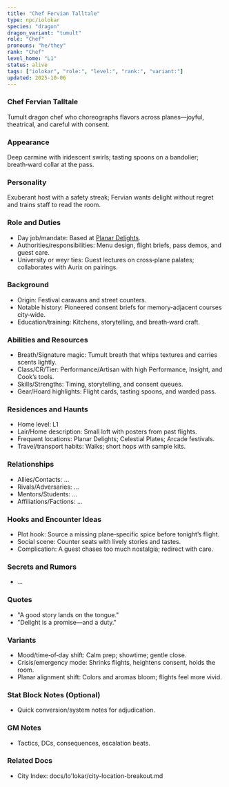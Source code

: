 ```yaml
---
title: "Chef Fervian Talltale"
type: npc/iolokar
species: "dragon"
dragon_variant: "tumult"
role: "Chef"
pronouns: "he/they"
rank: "Chef"
level_home: "L1"
status: alive
tags: ["iolokar", "role:", "level:", "rank:", "variant:"]
updated: 2025-10-06
---
```

### Chef Fervian Talltale

Tumult dragon chef who choreographs flavors across planes—joyful, theatrical, and careful with consent.

### Appearance

Deep carmine with iridescent swirls; tasting spoons on a bandolier; breath‑ward collar at the pass.

### Personality

Exuberant host with a safety streak; Fervian wants delight without regret and trains staff to read the room.

### Role and Duties

- Day job/mandate: Based at [Planar Delights](docs/Io'lokar/Locations/planar-delights.md).
- Authorities/responsibilities: Menu design, flight briefs, pass demos, and guest care.
- University or weyr ties: Guest lectures on cross‑plane palates; collaborates with Aurix on pairings.

### Background

- Origin: Festival caravans and street counters.
- Notable history: Pioneered consent briefs for memory‑adjacent courses city‑wide.
- Education/training: Kitchens, storytelling, and breath‑ward craft.

### Abilities and Resources

- Breath/Signature magic: Tumult breath that whips textures and carries scents lightly.
- Class/CR/Tier: Performance/Artisan with high Performance, Insight, and Cook’s tools.
- Skills/Strengths: Timing, storytelling, and consent queues.
- Gear/Hoard highlights: Flight cards, tasting spoons, and warded pass.

### Residences and Haunts

- Home level: L1
- Lair/Home description: Small loft with posters from past flights.
- Frequent locations: Planar Delights; Celestial Plates; Arcade festivals.
- Travel/transport habits: Walks; short hops with sample kits.

### Relationships

- Allies/Contacts: ...
- Rivals/Adversaries: ...
- Mentors/Students: ...
- Affiliations/Factions: ...

### Hooks and Encounter Ideas

- Plot hook: Source a missing plane‑specific spice before tonight’s flight.
- Social scene: Counter seats with lively stories and tastes.
- Complication: A guest chases too much nostalgia; redirect with care.

### Secrets and Rumors

- ...

### Quotes

- "A good story lands on the tongue."
- "Delight is a promise—and a duty."

### Variants

- Mood/time‑of‑day shift: Calm prep; showtime; gentle close.
- Crisis/emergency mode: Shrinks flights, heightens consent, holds the room.
- Planar alignment shift: Colors and aromas bloom; flights feel more vivid.

### Stat Block Notes (Optional)

- Quick conversion/system notes for adjudication.

### GM Notes

- Tactics, DCs, consequences, escalation beats.

### Related Docs

- City Index: docs/Io'lokar/city-location-breakout.md
